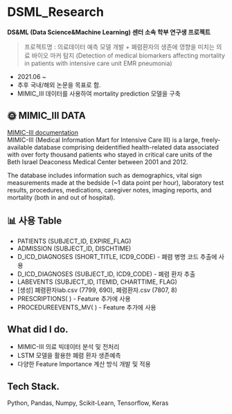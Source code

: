 # DSML_Research
**DS&ML (Data Science&Machine Learning) 센터 소속 학부 연구생 프로젝트**
> 프로젝트명 : 의료데이터 예측 모델 개발 + 폐렴환자의 생존에 영향을 미치는 의료 바이오 마커 탐지 (Detection of medical biomarkers affecting mortality in patients with intensive care unit EMR pneumonia)
* 2021.06 ~ 
* 추후 국내/해외 논문을 목표로 함.
* MIMIC_III 데이터를 사용하여 mortality prediction 모델을 구축
## 🌞 MIMIC_III DATA
[MIMIC-III documentation](https://mimic.mit.edu/docs/iii/) <br>
MIMIC-III (Medical Information Mart for Intensive Care III) is a large, freely-available database comprising deidentified health-related data associated with over forty thousand patients who stayed in critical care units of the Beth Israel Deaconess Medical Center between 2001 and 2012.

The database includes information such as demographics, vital sign measurements made at the bedside (~1 data point per hour), laboratory test results, procedures, medications, caregiver notes, imaging reports, and mortality (both in and out of hospital).

## 📊 사용 Table

- PATIENTS (SUBJECT_ID, EXPIRE_FLAG)
- ADMISSION (SUBJECT_ID, DISCHTIME)
- D_ICD_DIAGNOSES (SHORT_TITLE, ICD9_CODE) - 폐렴 병명 코드 추출에 사용
- D_ICD_DIAGNOSES (SUBJECT_ID, ICD9_CODE) - 폐렴 환자 추출
- LABEVENTS (SUBJECT_ID, ITEMID, CHARTTIME, FLAG)
- [생성] 폐렴환자lab.csv (7799, 690), 폐렴환자.csv (7807, 8)
- PRESCRIPTIONS( ) - Feature 추가에 사용
- PROCEDUREEVENTS_MV( ) - Feature 추가에 사용

## What did I do.

- MIMIC-III 의료 빅데이터 분석 및 전처리
- LSTM 모델을 활용한 폐렴 환자 생존예측
- 다양한 Feature Importance 계산 방식 개발 및 적용

## Tech Stack.

Python, Pandas, Numpy, Scikit-Learn, Tensorflow, Keras
